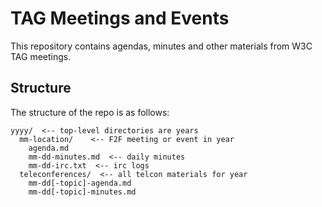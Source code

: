 # TAG Meetings and Events

This repository contains agendas, minutes and other materials from W3C TAG meetings.



## Structure

The structure of the repo is as follows:

    yyyy/  <-- top-level directories are years
      mm-location/    <-- F2F meeting or event in year
        agenda.md
        mm-dd-minutes.md  <-- daily minutes
        mm-dd-irc.txt  <-- irc logs
      teleconferences/  <-- all telcon materials for year
        mm-dd[-topic]-agenda.md
        mm-dd[-topic]-minutes.md
